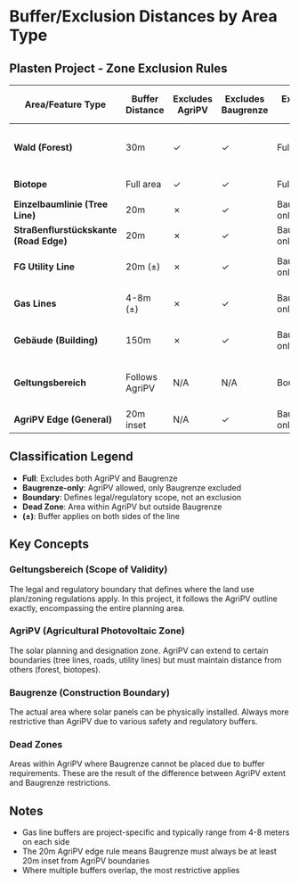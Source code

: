 # Buffer/Exclusion Distances by Area Type

## Plasten Project - Zone Exclusion Rules

| Area/Feature Type                      | Buffer Distance | Excludes AgriPV | Excludes Baugrenze | Exclusion Type  | Dead Zone Created | AgriPV Behavior             |
|----------------------------------------|-----------------|-----------------|--------------------|-----------------|--------------------|------------------------------|
| **Wald (Forest)**                      | 30m             | ✓               | ✓                  | Full            | Yes (20m)          | Hard boundary with 10m gap   |
| **Biotope**                            | Full area       | ✓               | ✓                  | Full            | No                 | Complete avoidance           |
| **Einzelbaumlinie (Tree Line)**        | 20m             | ✗               | ✓                  | Baugrenze-only  | Yes (20m)          | Extends to edge              |
| **Straßenflurstückskante (Road Edge)** | 20m             | ✗               | ✓                  | Baugrenze-only  | Yes (20m)          | Extends to edge              |
| **FG Utility Line**                    | 20m (±)         | ✗               | ✓                  | Baugrenze-only  | Yes (40m total)    | Allows crossing              |
| **Gas Lines**                          | 4-8m (±)        | ✗               | ✓                  | Baugrenze-only  | Yes (8-16m total)  | Allows crossing              |
| **Gebäude (Building)**                 | 150m            | ✗               | ✓                  | Baugrenze-only  | Yes (150m radius)  | Overlaps allowed             |
| **Geltungsbereich**                    | Follows AgriPV  | N/A             | N/A                | Boundary        | N/A                | Defines legal planning scope |
| **AgriPV Edge (General)**              | 20m inset       | N/A             | ✓                  | Baugrenze-only  | Yes (20m)          | Internal buffer              |

## Classification Legend

- **Full**: Excludes both AgriPV and Baugrenze
- **Baugrenze-only**: AgriPV allowed, only Baugrenze excluded
- **Boundary**: Defines legal/regulatory scope, not an exclusion
- **Dead Zone**: Area within AgriPV but outside Baugrenze
- **(±)**: Buffer applies on both sides of the line

## Key Concepts

### Geltungsbereich (Scope of Validity)
The legal and regulatory boundary that defines where the land use plan/zoning regulations apply. In this project, it follows the AgriPV outline exactly, encompassing the entire planning area.

### AgriPV (Agricultural Photovoltaic Zone)
The solar planning and designation zone. AgriPV can extend to certain boundaries (tree lines, roads, utility lines) but must maintain distance from others (forest, biotopes).

### Baugrenze (Construction Boundary)
The actual area where solar panels can be physically installed. Always more restrictive than AgriPV due to various safety and regulatory buffers.

### Dead Zones
Areas within AgriPV where Baugrenze cannot be placed due to buffer requirements. These are the result of the difference between AgriPV extent and Baugrenze restrictions.

## Notes

- Gas line buffers are project-specific and typically range from 4-8 meters on each side
- The 20m AgriPV edge rule means Baugrenze must always be at least 20m inset from AgriPV boundaries
- Where multiple buffers overlap, the most restrictive applies

